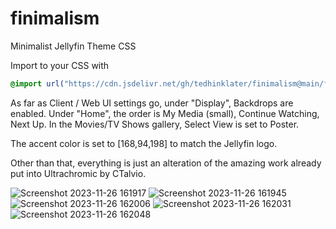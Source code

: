 # finimalism
Minimalist Jellyfin Theme CSS

Import to your CSS with

```css
@import url("https://cdn.jsdelivr.net/gh/tedhinklater/finimalism@main/finimalism2-0.css");

```
As far as Client / Web UI settings go, under "Display", Backdrops are enabled. Under "Home", the order is My Media (small), Continue Watching, Next Up. In the Movies/TV Shows gallery, Select View is set to Poster.

The accent color is set to [168,94,198] to match the Jellyfin logo.

Other than that, everything is just an alteration of the amazing work already put into Ultrachromic by CTalvio.

![Screenshot 2023-11-26 161917](https://github.com/tedhinklater/finimalism/assets/66086488/4e0397c0-55ea-44fc-b623-8367de78dd80)
![Screenshot 2023-11-26 161945](https://github.com/tedhinklater/finimalism/assets/66086488/554ab0e0-a044-43d2-a74f-a5e389b7d401)
![Screenshot 2023-11-26 162006](https://github.com/tedhinklater/finimalism/assets/66086488/c6f59088-4af1-48c6-8771-be360f6b9e51)
![Screenshot 2023-11-26 162031](https://github.com/tedhinklater/finimalism/assets/66086488/a8b58a78-c10e-42c3-82d7-a088f6e29380)
![Screenshot 2023-11-26 162048](https://github.com/tedhinklater/finimalism/assets/66086488/dec1e7dc-343d-4b71-bab8-be33ba484a53)
